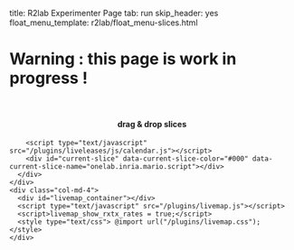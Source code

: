 title: R2lab Experimenter Page
tab: run
skip_header: yes
float_menu_template: r2lab/float_menu-slices.html

# Warning : this page is work in progress !

<div class="container">
  <div class="row">
    <div class="col-md-12">
      <div id='messages' style="display: none" class="alert alert-danger" role="alert">
        <strong>Ooops!</strong> This is a past date!
        <a class="close" onclick="$('.alert').hide()">×</a>
      </div>
    </div>
  </div>
  <br />
  <div class="row">
    <div class="col-md-2">
      <div id="wrap">
        <div id="my-slices">
          <h4 align="center">drag & drop slices</h4>
        </div>
        <div style="clear:both"></div>
      </div>
    </div>
    <div class="col-md-4">
      <div id="calendar"></div>
        <style type="text/css"> @import url("/plugins/liveleases/css/fullcalendar.css"); </style>
        <script type="text/javascript" src="/plugins/liveleases/js/moment.min.js"></script>
        <script type="text/javascript" src="/plugins/liveleases/js/jquery-ui.custom.min.js"></script>
        <script type="text/javascript" src="/plugins/liveleases/js/fullcalendar.min.js"></script>
        
        <script type="text/javascript" src="/plugins/liveleases/js/calendar.js"></script>
        <div id="current-slice" data-current-slice-color="#000" data-current-slice-name="onelab.inria.mario.script"></div>
      </div>
    </div>
    <div class="col-md-4">
      <div id="livemap_container"></div>
      <script type="text/javascript" src="/plugins/livemap.js"></script>
      <script>livemap_show_rxtx_rates = true;</script>
      <style type="text/css"> @import url("/plugins/livemap.css"); </style>
    </div>
  </div>
</div>

<table class="table table-condensed" id="livetable_container"> </table>
<script type="text/javascript" src="/plugins/livetable.js"></script>
<script>livetable_show_rxtx_rates = true;</script>
<style type="text/css"> @import url("/plugins/livetable.css"); </style>
